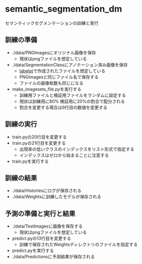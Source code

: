 # semantic_segmentation_dm
セマンティックセグメンテーションの訓練と実行

## 訓練の準備
- ./data/PNGImagesにオリジナル画像を保存
  - 現状はpngファイルを想定している
- ./data/SegmentationClassにアノテーション済み画像を保存 
  - [labelpt](https://deecode.net/?p=1493)で作成されたファイルを想定している
  - PNGImagesと同じファイル名で保存する
  - ファイルの画像枚数も同じになる
- make_imagesets_file.pyを実行する
  - 訓練用ファイルと検証用ファイルをランダムに設定する
  - 現状は訓練用に80% 検証用に20%の割合で配分される
  - 割合を変更する場合は9行目の数値を変更する
    
## 訓練の実行
- train.pyの20行目を変更する
- train.pyの21行目を変更する
  - 出現率の低いクラスのインデックスをリスト形式で指定する
  - インデックスはゼロから始まることに注意する
- train.pyを実行する

## 訓練の結果
- ./data/Historiesにログが保存される
- ./data/Weightsに訓練したモデルが保存される

## 予測の準備と実行と結果
- ./data/TestImagesに画像を保存する
  - 現状はpngファイルを想定している
- predict.pyの13行目を変更する
  - 訓練で保存されたWeightsディレクトリのファイルを指定する
- predict.pyを実行する
- ./data/Predictionsに予測結果が保存される